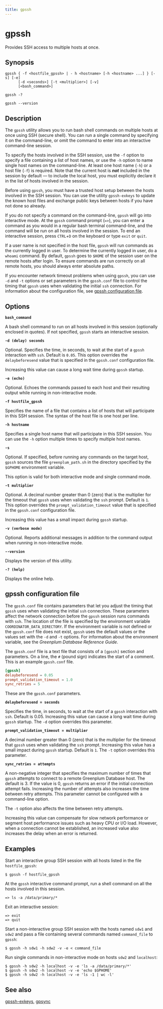 ```yaml
---
title: gpssh
---
```


# gpssh

Provides SSH access to multiple hosts at once.

## Synopsis

```shell
gpssh { -f <hostfile_gpssh> | - h <hostname> [-h <hostname> ...] } [-s] [-e]
      [-d <seconds>] [-t <multiplier>] [-v]
      [<bash_command>]

gpssh -? 

gpssh --version
```

## Description

The `gpssh` utility allows you to run bash shell commands on multiple hosts at once using SSH (secure shell). You can run a single command by specifying it on the command-line, or omit the command to enter into an interactive command-line session.

To specify the hosts involved in the SSH session, use the `-f` option to specify a file containing a list of host names, or use the `-h` option to name single host names on the command-line. At least one host name (`-h`) or a host file (`-f`) is required. Note that the current host is ***not*** included in the session by default — to include the local host, you must explicitly declare it in the list of hosts involved in the session.

Before using `gpssh`, you must have a trusted host setup between the hosts involved in the SSH session. You can use the utility `gpssh-exkeys` to update the known host files and exchange public keys between hosts if you have not done so already.

If you do not specify a command on the command-line, `gpssh` will go into interactive mode. At the `gpssh` command prompt (`=>`), you can enter a command as you would in a regular bash terminal command-line, and the command will be run on all hosts involved in the session. To end an interactive session, press `CTRL`+`D` on the keyboard or type `exit` or `quit`.

If a user name is not specified in the host file, `gpssh` will run commands as the currently logged in user. To determine the currently logged in user, do a `whoami` command. By default, `gpssh` goes to `$HOME` of the session user on the remote hosts after login. To ensure commands are run correctly on all remote hosts, you should always enter absolute paths.

If you encounter network timeout problems when using `gpssh`, you can use `-d` and `-t` options or set parameters in the `gpssh.conf` file to control the timing that `gpssh` uses when validating the initial `ssh` connection. For information about the configuration file, see [gpssh configuration file](#gpssh-configuration-file).

## Options

**`bash_command`**

A bash shell command to run on all hosts involved in this session (optionally enclosed in quotes). If not specified, `gpssh` starts an interactive session.

**`-d (delay) seconds`**

Optional. Specifies the time, in seconds, to wait at the start of a `gpssh` interaction with `ssh`. Default is `0.05`. This option overrides the `delaybeforesend` value that is specified in the `gpssh.conf` configuration file.

Increasing this value can cause a long wait time during `gpssh` startup.

**`-e (echo)`**

Optional. Echoes the commands passed to each host and their resulting output while running in non-interactive mode.

**`-f hostfile_gpssh`**

Specifies the name of a file that contains a list of hosts that will participate in this SSH session. The syntax of the host file is one host per line.

**`-h hostname`**

Specifies a single host name that will participate in this SSH session. You can use the `-h` option multiple times to specify multiple host names.

**`-s`**

Optional. If specified, before running any commands on the target host, `gpssh` sources the file `greenplum_path.sh` in the directory specified by the `$GPHOME` environment variable.

This option is valid for both interactive mode and single command mode.

**`-t multiplier`**

Optional. A decimal number greater than 0 (zero) that is the multiplier for the timeout that `gpssh` uses when validating the `ssh` prompt. Default is `1`. This option overrides the `prompt_validation_timeout` value that is specified in the `gpssh.conf` configuration file.

Increasing this value has a small impact during `gpssh` startup.

**`-v (verbose mode)`**

Optional. Reports additional messages in addition to the command output when running in non-interactive mode.

**`--version`**

Displays the version of this utility.

**`-? (help)`**

Displays the online help.

## gpssh configuration file

The `gpssh.conf` file contains parameters that let you adjust the timing that `gpssh` uses when validating the initial `ssh` connection. These parameters affect the network connection before the `gpssh` session runs commands with `ssh`. The location of the file is specified by the environment variable `COORDINATOR_DATA_DIRECTORY`. If the environment variable is not defined or the `gpssh.conf` file does not exist, `gpssh` uses the default values or the values set with the `-d` and `-t` options. For information about the environment variable, see the *Greenplum Database Reference Guide*.

The `gpssh.conf` file is a text file that consists of a `[gpssh]` section and parameters. On a line, the `#` (pound sign) indicates the start of a comment. This is an example `gpssh.conf` file.

```conf
[gpssh]
delaybeforesend = 0.05
prompt_validation_timeout = 1.0
sync_retries = 5
```

These are the `gpssh.conf` parameters.

**`delaybeforesend = seconds`**

Specifies the time, in seconds, to wait at the start of a `gpssh` interaction with `ssh`. Default is 0.05. Increasing this value can cause a long wait time during `gpssh` startup. The `-d` option overrides this parameter.

**`prompt_validation_timeout = multiplier`**

A decimal number greater than 0 (zero) that is the multiplier for the timeout that `gpssh` uses when validating the `ssh` prompt. Increasing this value has a small impact during `gpssh` startup. Default is `1`. The `-t` option overrides this parameter.

**`sync_retries = attempts`**

A non-negative integer that specifies the maximum number of times that `gpssh` attempts to connect to a remote Greenplum Database host. The default is 3. If the value is 0, `gpssh` returns an error if the initial connection attempt fails. Increasing the number of attempts also increases the time between retry attempts. This parameter cannot be configured with a command-line option.

The `-t` option also affects the time between retry attempts.

Increasing this value can compensate for slow network performance or segment host performance issues such as heavy CPU or I/O load. However, when a connection cannot be established, an increased value also increases the delay when an error is returned.

## Examples

Start an interactive group SSH session with all hosts listed in the file `hostfile_gpssh`:

```shell
$ gpssh -f hostfile_gpssh
```

At the `gpssh` interactive command prompt, run a shell command on all the hosts involved in this session.

```shell
=> ls -a /data/primary/*
```

Exit an interactive session:

```shell
=> exit
=> quit
```

Start a non-interactive group SSH session with the hosts named `sdw1` and `sdw2` and pass a file containing several commands named `command_file` to `gpssh`:

```shell
$ gpssh -h sdw1 -h sdw2 -v -e < command_file
```

Run single commands in non-interactive mode on hosts `sdw2` and `localhost`:

```shell
$ gpssh -h sdw2 -h localhost -v -e 'ls -a /data/primary/*'
$ gpssh -h sdw2 -h localhost -v -e 'echo $GPHOME'
$ gpssh -h sdw2 -h localhost -v -e 'ls -1 | wc -l'
```

## See also

[gpssh-exkeys](/docs/system-utilities/db-util-gpssh-exkeys.md), [gpsync](/docs/system-utilities/db-util-gpsync.md)
